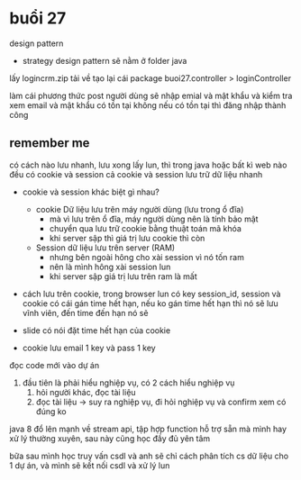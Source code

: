 # buổi 27

design pattern
- strategy design pattern sẽ nằm ở folder java 

lấy logincrm.zip tải về
tạo lại cái package buoi27.controller > loginController

làm cái phương thức post
người dùng sẽ nhập emial và mật khẩu và kiểm tra xem email và mật khẩu có tồn tại không
nếu có tồn tại thì đăng nhập thành công

## remember me
có cách nào lưu nhanh, lưu xong lấy lun, thì trong java hoặc bất kì web nào đều có cookie và session
cả cookie và session lưu trữ dữ liệu nhanh
- cookie và session khác biệt gì nhau?
  - cookie Dữ liệu lưu trên máy người dùng (lưu trong ổ đĩa)
    - mà vì lưu trên ổ đĩa, máy người dùng nên là tính bảo mật 
    - chuyển qua lưu trữ cookie bằng thuật toán mã khóa
    - khi server sập thì giá trị lưu cookie thì còn
  - Session dữ liệu lưu trên server (RAM)
    - nhưng bên ngoài hông cho xài session vì nó tốn ram
    - nên là mình hông xài session lun
    - khi server sập giá trị lưu trên ram là mất

- cách lưu trên cookie, trong browser lun có key session_id, session và cookie có cái gán time hết hạn, nếu ko gán time hết hạn thì nó sẽ lưu vĩnh viên, đến time đến hạn nó sẽ 
- slide có nói đặt time hết hạn của cookie
- cookie lưu email 1 key và pass 1 key

đọc code mới vào dự án
1. đầu tiên là phải hiểu nghiệp vụ, có 2 cách hiểu nghiệp vụ
   1. hỏi người khác, đọc tài liệu
   2. đọc tài liệu -> suy ra nghiệp vụ, đi hỏi nghiệp vụ và confirm xem có đúng ko

java 8 đổ lên mạnh về stream api, tập hợp function hỗ trợ sẵn mà mình hay xử lý thường xuyên, sau này cũng học đầy đủ yên tâm

bữa sau mình học truy vấn csdl và anh sẽ chỉ cách phân tích cs dữ liệu cho 1 dự án, và mình sẽ kết nối csdl và xử lý lun